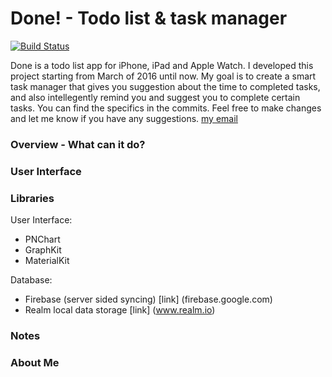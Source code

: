 # Done! - Todo list & task manager

[![Build Status](https://travis-ci.org/NeilNie/Done.svg?branch=master)](https://travis-ci.org/NeilNie/Done)

Done is a todo list app for iPhone, iPad and Apple Watch. I developed this project starting from March of 2016 until now. My goal is to create a smart task manager that gives you suggestion about the time to completed tasks, and also intellegently remind you and suggest you to complete certain tasks. You can find the specifics in the commits. Feel free to make changes and let me know if you have any suggestions. [my email](mailto:contact@neilnie.com)  

### Overview - What can it do?


### User Interface


### Libraries

User Interface:
- PNChart
- GraphKit
- MaterialKit

Database:
- Firebase (server sided syncing) [link] (firebase.google.com)
- Realm local data storage [link] (www.realm.io)

### Notes

### About Me
